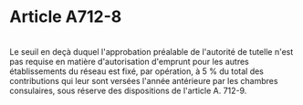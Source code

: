 # Article A712-8

<p><br/>Le seuil en deçà duquel l'approbation préalable de l'autorité de tutelle n'est pas requise en matière d'autorisation d'emprunt pour les autres établissements du réseau est fixé, par opération, à 5 % du total des contributions qui leur sont versées l'année antérieure par les chambres consulaires, sous réserve des dispositions de l'article A. 712-9.</p>